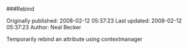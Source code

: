 ###Rebind

Originally published: 2008-02-12 05:37:23
Last updated: 2008-02-12 05:37:23
Author: Neal Becker

Temporarily rebind an attribute using contextmanager